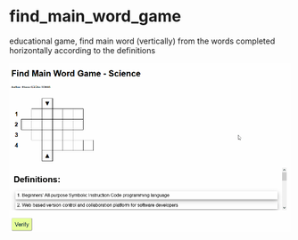 # find_main_word_game
educational game, find main word (vertically) from the words completed horizontally according to the definitions 

![demogame](https://raw.githubusercontent.com/florincatalin/find_main_word_game/main/find_main_word_demo.gif?raw=true)

